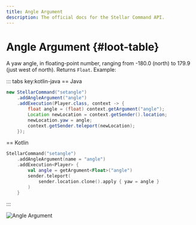 ```yaml
---
title: Angle Argument
description: The official docs for the Stellar Command API.
---
```


# Angle Argument {#loot-table}

A yaw angle, in floating-point number, ranging from -180.0 (north) to 179.9 (just west of north). Returns `Float`. Example:

::: tabs key:kotlin-java
== Java
```Java
new StellarCommand("setangle")
    .addAngleArgument("angle")
    .addExecution(Player.class, context -> {
        float angle = (float) context.getArgument("angle");
        Location newLocation = context.getSender().location;
        newLocation.yaw = angle;
        context.getSender.teleport(newLocation);
    });
```
== Kotlin
```Kotlin
StellarCommand("setangle")
    .addAngleArgument(name = "angle")
    .addExecution<Player> {
        val angle = getArgument<Float>("angle")
        sender.teleport(
            sender.location.clone().apply { yaw = angle }
        )
    }
```
:::

![Angle Argument](https://cdn.lutto.dev/stellar/gifs/math/angle.gif)
